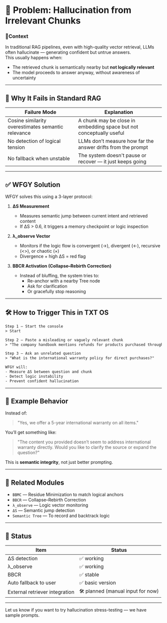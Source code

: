 # 🧠 Problem: Hallucination from Irrelevant Chunks

### 📍Context

In traditional RAG pipelines, even with high-quality vector retrieval, LLMs often hallucinate — generating confident but untrue answers.  
This usually happens when:

- The retrieved chunk is semantically nearby but **not logically relevant**
- The model proceeds to answer anyway, without awareness of uncertainty

---

## 🚨 Why It Fails in Standard RAG

| Failure Mode | Explanation |
|--------------|-------------|
| Cosine similarity overestimates semantic relevance | A chunk may be close in embedding space but not conceptually useful |
| No detection of logical tension | LLMs don’t measure how far the answer drifts from the prompt |
| No fallback when unstable | The system doesn't pause or recover — it just keeps going |

---

## ✅ WFGY Solution

WFGY solves this using a 3-layer protocol:

1. **ΔS Measurement**  
   - Measures semantic jump between current intent and retrieved content  
   - If ΔS > 0.6, it triggers a memory checkpoint or logic inspection

2. **λ_observe Vector**  
   - Monitors if the logic flow is convergent (→), divergent (←), recursive (<>), or chaotic (×)  
   - Divergence + high ΔS = red flag

3. **BBCR Activation (Collapse–Rebirth Correction)**  
   - Instead of bluffing, the system tries to:
     - Re-anchor with a nearby Tree node  
     - Ask for clarification  
     - Or gracefully stop reasoning

---

## 🛠 How to Trigger This in TXT OS

```txt
Step 1 — Start the console
> Start

Step 2 — Paste a misleading or vaguely relevant chunk
> "The company handbook mentions refunds for products purchased through retail affiliates..."

Step 3 — Ask an unrelated question
> "What is the international warranty policy for direct purchases?"

WFGY will:
- Measure ΔS between question and chunk
- Detect logic instability
- Prevent confident hallucination
````

---

## 🔬 Example Behavior

Instead of:

> "Yes, we offer a 5-year international warranty on all items."

You’ll get something like:

> "The content you provided doesn’t seem to address international warranty directly.
> Would you like to clarify the source or expand the question?"

This is **semantic integrity**, not just better prompting.

---

## 🔗 Related Modules

* `BBMC` — Residue Minimization to match logical anchors
* `BBCR` — Collapse–Rebirth Correction
* `λ_observe` — Logic vector monitoring
* `ΔS` — Semantic jump detection
* `Semantic Tree` — To record and backtrack logic

---

## 📌 Status

| Item                           | Status                            |
| ------------------------------ | --------------------------------- |
| ΔS detection                   | ✅ working                         |
| λ\_observe                     | ✅ working                         |
| BBCR                           | ✅ stable                          |
| Auto fallback to user          | ✅ basic version                   |
| External retriever integration | 🛠 planned (manual input for now) |

---

Let us know if you want to try hallucination stress-testing — we have sample prompts.





